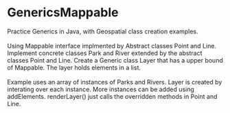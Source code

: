﻿# GenericsMappable
Practice Generics in Java, with Geospatial class creation examples.
<br/>
<br/>
Using Mappable interface implmented by Abstract classes Point and Line.
Implement concrete classes Park and River extended by the abstract classes Point and Line.
Create a Generic class Layer that has a upper bound of Mappable.
The layer holds elements in a list.
<br/><br/>
Example uses an array of instances of Parks and Rivers. Layer is created by interating over each instance.
More instances can be added using addElements.
renderLayer() just calls the overridden methods in Point and Line.
